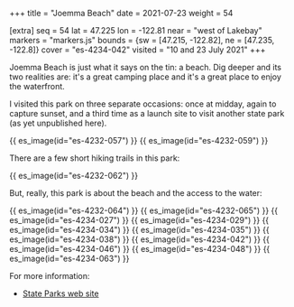 +++
title = "Joemma Beach"
date = 2021-07-23
weight = 54

[extra]
seq = 54
lat = 47.225
lon = -122.81
near = "west of Lakebay"
markers = "markers.js"
bounds = {sw = [47.215, -122.82], ne = [47.235, -122.8]}
cover = "es-4234-042"
visited = "10 and 23 July 2021"
+++

Joemma Beach is just what it says on the tin: a beach. Dig deeper and its two realities are: it's a great camping place and it's a great place to enjoy the waterfront.

<!-- more -->

I visited this park on three separate occasions: once at midday, again to capture sunset, and a third time as a launch site to visit another state park (as yet unpublished here).

{{ es_image(id="es-4232-057") }}
{{ es_image(id="es-4232-059") }}

There are a few short hiking trails in this park:

{{ es_image(id="es-4232-062") }}

But, really, this park is about the beach and the access to the water:

{{ es_image(id="es-4232-064") }}
{{ es_image(id="es-4232-065") }}
{{ es_image(id="es-4234-027") }}
{{ es_image(id="es-4234-029") }}
{{ es_image(id="es-4234-034") }}
{{ es_image(id="es-4234-035") }}
{{ es_image(id="es-4234-038") }}
{{ es_image(id="es-4234-042") }}
{{ es_image(id="es-4234-046") }}
{{ es_image(id="es-4234-048") }}
{{ es_image(id="es-4234-063") }}

For more information:

* [State Parks web site](https://parks.state.wa.us/404/LostLake)
